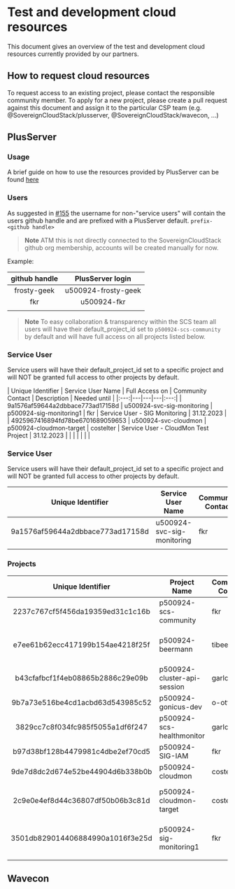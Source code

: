 # Test and development cloud resources

This document gives an overview of the test and development cloud resources currently provided by our partners.

## How to request cloud resources

To request access to an existing project, please contact the responsible community member. To apply for a new project, please create a pull request against this document and assign it to the particular CSP team (e.g. @SovereignCloudStack/plusserver, @SovereignCloudStack/wavecon, ...)

## PlusServer

### Usage

A brief guide on how to use the resources provided by PlusServer can be found [here](plusserver-gx-scs.md)

### Users

As suggested in [#155](https://github.com/SovereignCloudStack/Docs/issues/155) the username for non-"service users" will contain the users github handle and are prefixed with a PlusServer default.
``prefix-<github handle>``

> **Note**
>  ATM this is not directly connected to the SovereignCloudStack github org membership, accounts will be created manually for now.

Example:

| github handle | PlusServer login |
|:---:|:---:|
| frosty-geek | u500924-frosty-geek |
| fkr | u500924-fkr |
| | |

> **Note**
> To easy collaboration & transparency within the SCS team all users will have their default_project_id set to ``p500924-scs-community`` by default and will have full access on all projects listed below.

### Service User

Service users will have their default_project_id set to a specific project and will NOT be granted full access to other projects by default.

| Unique Identifier | Service User Name | Full Access on | Community Contact | Description | Needed until |
|:---:|---|---|---|:---:|
| 9a1576af59644a2dbbace773ad17158d | u500924-svc-sig-monitoring | p500924-sig-monitoring1 | fkr | Service User - SIG Monitoring | 31.12.2023 |
| 4925967416894fd78be6701689059653 | u500924-svc-cloudmon | p500924-cloudmon-target | costelter | Service User - CloudMon Test Project | 31.12.2023 |
|  |  |  |  |  |

### Service User

Service users will have their default_project_id set to a specific project and will NOT be granted full access to other projects by default.

| Unique Identifier | Service User Name | Community Contact | Description | Needed until |
|:---:|---|---|---|:---:|
| 9a1576af59644a2dbbace773ad17158d | u500924-svc-sig-monitoring | fkr | Service User - SIG Monitoring | 31.12.2023 |
|  |  |  |  |  |

### Projects

| Unique Identifier | Project Name | Community Contact | Description | Needed until |
|:---:|---|---|---|:---:|
| 2237c767cf5f456da19359ed31c1c16b | p500924-scs-community | fkr | SCS Community Project | ∞ |
| e7ee61b62ecc417199b154ae4218f25f | p500924-beermann | tibeer | Project of Tim Beermann, OSISM | ∞ |
| b43cfafbcf1f4eb08865b2886c29e09b | p500924-cluster-api-session | garloff | cluster-api hands on session | ∞ |
| 9b7a73e516be4cd1acbd63d543985c52 | p500924-gonicus-dev | o-otte | GONICUS GmbH | ∞ |
| 3829cc7c8f034fc985f5055a1df6f247 | p500924-scs-healthmonitor | garloff | SCS Health Monitor | ∞ |
| b97d38bf128b4479981c4dbe2ef70cd5 | p500924-SIG-IAM | fkr | SIG IAM | ∞ |
| 9de7d8dc2d674e52be44904d6b338b0b | p500924-cloudmon | costelter | CloudMon Test Project | 31.12.2023 |
| 2c9e0e4ef8d44c36807df50b06b3c81d | p500924-cloudmon-target | costelter | Target project for CloudMon tests | 31.12.2023 |
| 3501db829014406884990a1016f3e25d | p500924-sig-monitoring1 | fkr | SIG Monitoring - cloudmon target | 31.12.2023 |
|  |  |  |  |  |

## Wavecon

